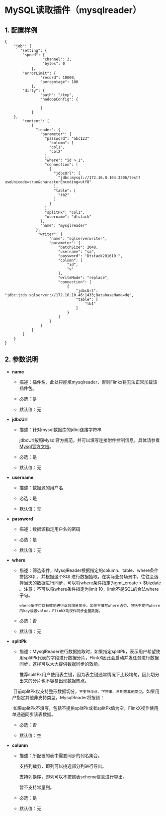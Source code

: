 # MySQL读取插件（mysqlreader）

## 1. 配置样例

```
{
    "job": {
       "setting": {
		"speed": {
                 "channel": 3,
                 "bytes": 0
            }，
		"errorLimit": {
                "record": 10000,
                "percentage": 100
            },
		"dirty": {
                "path": "/tmp",
                "hadoopConfig": {

                }
            }
	},
        "content": [
            {
              "reader": {
                "parameter": {
                  "password": "abc123"
                  	"column": [
                    "col1",
                    "col2"
                  ],
                  "where": "id > 1",
                  "connection": [
                    {
                      "jdbcUrl": [
                        "jdbc:mysql://172.16.8.104:3306/test?useUnicode=true&characterEncoding=utf8"
                      ],
                      "table": [
                        "tb2"
                      ]
                    }
                  ],
                  "splitPk": "col1",
                  "username": "dtstack"
                },
                "name": "mysqlreader"
              },
               "writer": {
                    "name": "sqlserverwriter",
                    "parameter": {
                        "batchSize": 2048,
                        "username": "sa",
                        "password": "Dtstack201610!",
                        "column": [
                            "id",
                            "v"
                        ],
                        "writeMode": "replace",
                        "connection": [
                            {
                                "jdbcUrl": "jdbc:jtds:sqlserver://172.16.10.46:1433;DatabaseName=dq",
                                "table": [
                                    "tb1"
                                ]
                            }
                        ]
                    }
                }
            }
        ]
    }
}

```

## 2. 参数说明

* **name**

 	* 描述：插件名，此处只能填mysqlreader，否则Flinkx将无法正常加载该插件包。	
	* 必选：是 <br />

	* 默认值：无 <br />

* **jdbcUrl**

	* 描述：针对mysql数据库的jdbc连接字符串

		jdbcUrl按照Mysql官方规范，并可以填写连接附件控制信息。具体请参看[Mysql官方文档](http://dev.mysql.com/doc/connector-j/en/connector-j-reference-configuration-properties.html)。

	* 必选：是 <br />

	* 默认值：无 <br />

* **username**

	* 描述：数据源的用户名 <br />

	* 必选：是 <br />

	* 默认值：无 <br />

* **password**

	* 描述：数据源指定用户名的密码 <br />

	* 必选：是 <br />

	* 默认值：无 <br />
	
* **where**

	* 描述：筛选条件，MysqlReader根据指定的column、table、where条件拼接SQL，并根据这个SQL进行数据抽取。在实际业务场景中，往往会选择当天的数据进行同步，可以将where条件指定为gmt_create > $bizdate 。注意：不可以将where条件指定为limit 10，limit不是SQL的合法where子句。<br />

          where条件可以有效地进行业务增量同步。如果不填写where语句，包括不提供where的key或者value，FlinkX均视作同步全量数据。

	* 必选：否 <br />

	* 默认值：无 <br />
	
* **splitPk**

	* 描述：MysqlReader进行数据抽取时，如果指定splitPk，表示用户希望使用splitPk代表的字段进行数据分片，FlinkX因此会启动并发任务进行数据同步，这样可以大大提供数据同步的效能。

	  推荐splitPk用户使用表主键，因为表主键通常情况下比较均匀，因此切分出来的分片也不容易出现数据热点。

	  目前splitPk仅支持整形数据切分，`不支持浮点、字符串、日期等其他类型`。如果用户指定其他非支持类型，MysqlReader将报错！

	  如果splitPk不填写，包括不提供splitPk或者splitPk值为空，FlinkX视作使用单通道同步该表数据。

	* 必选：否 <br />

	* 默认值：空 <br />



* **column**

	* 描述：所配置的表中需要同步的列名集合。
	
	  支持列裁剪，即列可以挑选部分列进行导出。

      支持列换序，即列可以不按照表schema信息进行导出。
      
      暂不支持常量列。

	* 必选：是 <br />

	* 默认值：无 <br />
	

